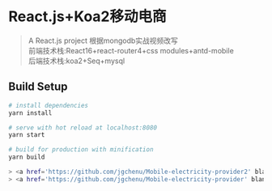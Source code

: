 # React.js+Koa2移动电商

> A React.js project 根据mongodb实战视频改写<br/>
> 前端技术栈:React16+react-router4+css modules+antd-mobile<br>
> 后端技术栈:koa2+Seq+mysql<br>
## Build Setup

``` bash
# install dependencies
yarn install

# serve with hot reload at localhost:8080
yarn start

# build for production with minification
yarn build

> <a href='https://github.com/jgchenu/Mobile-electricity-provider2' blank>vue+koa2+mongodb版本传送门<a>
> <a href='https://github.com/jgchenu/Mobile-electricity-provider' blank>vue+koa2+mysql版本传送门<a>

